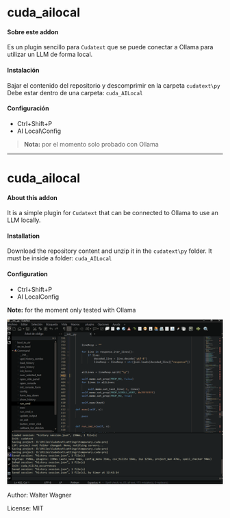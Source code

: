 # cuda_ailocal

#### Sobre este addon

Es un plugin sencillo para `Cudatext` que se puede conectar a Ollama para utilizar un LLM de forma local.

#### Instalación

Bajar el contenido del repositorio y descomprimir en la carpeta `cudatext\py`
Debe estar dentro de una carpeta: `cuda_AILocal`

#### Configuración

- Ctrl+Shift+P
- AI Local\Config

> **Nota:** por el momento solo probado con Ollama

---

# cuda_ailocal

#### About this addon

It is a simple plugin for `Cudatext` that can be connected to Ollama to use an LLM locally.

#### Installation

Download the repository content and unzip it in the `cudatext\py` folder.
It must be inside a folder: `cuda_AILocal`

#### Configuration

- Ctrl+Shift+P
- AI LocalConfig

**Note:** for the moment only tested with Ollama

![videoDemo.gif](videoDemo.gif)

Author: Walter Wagner

License: MIT